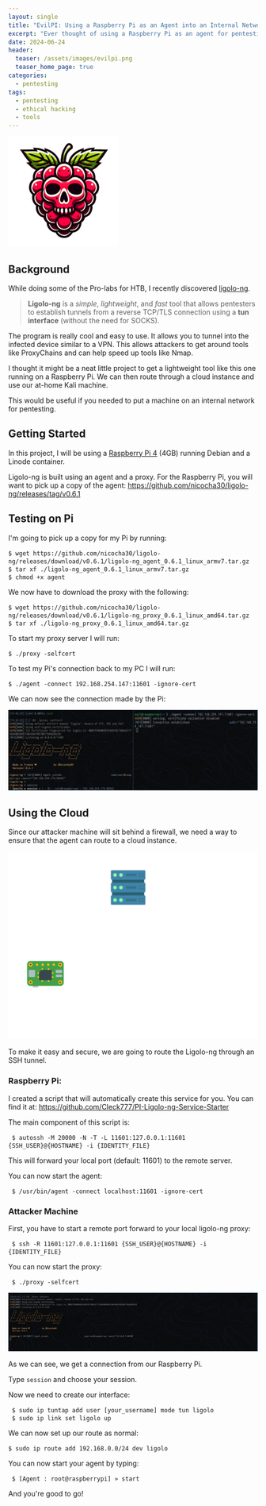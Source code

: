 ```yaml
---
layout: single
title: "EvilPI: Using a Raspberry Pi as an Agent into an Internal Network"
excerpt: "Ever thought of using a Raspberry Pi as an agent for pentesting within an internal network? In this project, we explore how to set up a lightweight tool called Ligolo-ng on a Raspberry Pi. By routing through a cloud instance, you can leverage your at-home Kali machine for effective penetration testing. This guide walks you through the steps of setting up the agent and proxy, establishing secure SSH tunnels, and configuring your devices for seamless connectivity. Perfect for anyone looking to expand their pentesting toolkit with a cost-effective and portable solution."
date: 2024-06-24
header:
  teaser: /assets/images/evilpi.png
  teaser_home_page: true
categories:
  - pentesting
tags:
  - pentesting
  - ethical hacking
  - tools
---
```


![](/assets/images/evilpi.png#center)

## Background

While doing some of the Pro-labs for HTB, I recently discovered [ligolo-ng](https://github.com/Nicocha30/ligolo-ng).

> **Ligolo-ng** is a *simple*, *lightweight*, and *fast* tool that allows pentesters to establish tunnels from a reverse TCP/TLS connection using a **tun interface** (without the need for SOCKS).   

The program is really cool and easy to use. It allows you to tunnel into the infected device similar to a VPN. This allows attackers to get around tools like ProxyChains and can help speed up tools like Nmap.

I thought it might be a neat little project to get a lightweight tool like this one running on a Raspberry Pi. We can then route through a cloud instance and use our at-home Kali machine.

This would be useful if you needed to put a machine on an internal network for pentesting.

## Getting Started

In this project, I will be using a [Raspberry Pi 4](https://www.raspberrypi.com/products/raspberry-pi-4-model-b/) (4GB) running Debian and a Linode container.

Ligolo-ng is built using an agent and a proxy. For the Raspberry Pi, you will want to pick up a copy of the agent:
https://github.com/nicocha30/ligolo-ng/releases/tag/v0.6.1

## Testing on Pi

I'm going to pick up a copy for my Pi by running:

    $ wget https://github.com/nicocha30/ligolo-ng/releases/download/v0.6.1/ligolo-ng_agent_0.6.1_linux_armv7.tar.gz
    $ tar xf ./ligolo-ng_agent_0.6.1_linux_armv7.tar.gz
    $ chmod +x agent

We now have to download the proxy with the following:

    $ wget https://github.com/nicocha30/ligolo-ng/releases/download/v0.6.1/ligolo-ng_proxy_0.6.1_linux_amd64.tar.gz
    $ tar xf ./ligolo-ng_proxy_0.6.1_linux_amd64.tar.gz

To start my proxy server I will run:

    $ ./proxy -selfcert

To test my Pi's connection back to my PC I will run:

    $ ./agent -connect 192.168.254.147:11601 -ignore-cert 

We can now see the connection made by the Pi:

![](/assets/images/prxysession.png)

## Using the Cloud

Since our attacker machine will sit behind a firewall, we need a way to ensure that the agent can route to a cloud instance.

![](/assets/images/SSH%20Tunnel.png)

To make it easy and secure, we are going to route the Ligolo-ng through an SSH tunnel.

### Raspberry Pi:

I created a script that will automatically create this service for you. You can find it at:
https://github.com/Cleck777/PI-Ligolo-ng-Service-Starter

The main component of this script is:

     $ autossh -M 20000 -N -T -L 11601:127.0.0.1:11601 {SSH_USER}@{HOSTNAME} -i {IDENTITY_FILE}

This will forward your local port (default: 11601) to the remote server.

You can now start the agent:

     $ /usr/bin/agent -connect localhost:11601 -ignore-cert

### Attacker Machine

First, you have to start a remote port forward to your local ligolo-ng proxy:

     $ ssh -R 11601:127.0.0.1:11601 {SSH_USER}@{HOSTNAME} -i {IDENTITY_FILE}

You can now start the proxy:

     $ ./proxy -selfcert

![](/assets/images/Ligoloconnection.png)

As we can see, we get a connection from our Raspberry Pi.

Type `session` and choose your session.

Now we need to create our interface:

     $ sudo ip tuntap add user [your_username] mode tun ligolo
     $ sudo ip link set ligolo up

We can now set up our route as normal:

    $ sudo ip route add 192.168.0.0/24 dev ligolo

You can now start your agent by typing:

     $ [Agent : root@raspberrypi] » start

And you're good to go!
